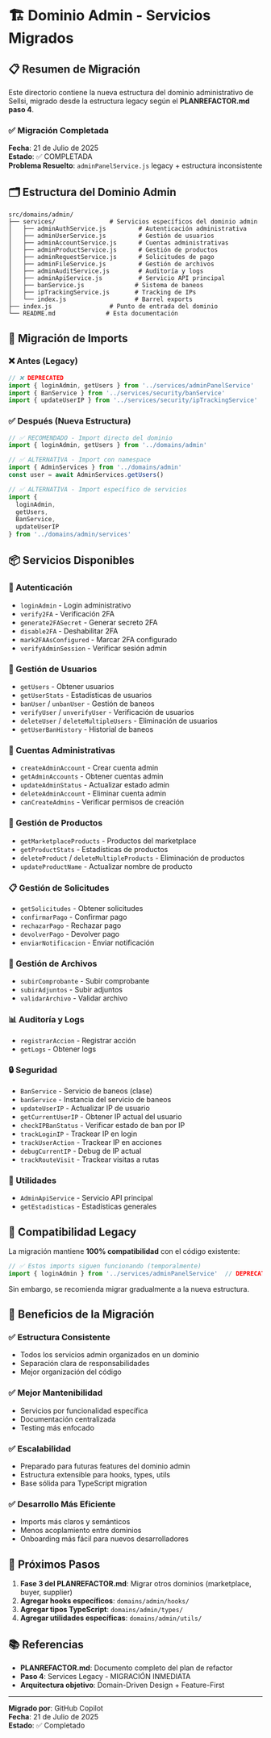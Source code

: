 # 🏗️ Dominio Admin - Servicios Migrados

## 📋 Resumen de Migración

Este directorio contiene la nueva estructura del dominio administrativo de Sellsi, migrado desde la estructura legacy según el **PLANREFACTOR.md paso 4**.

### ✅ Migración Completada

**Fecha**: 21 de Julio de 2025  
**Estado**: ✅ COMPLETADA  
**Problema Resuelto**: `adminPanelService.js` legacy + estructura inconsistente

## 🗂️ Estructura del Dominio Admin

```
src/domains/admin/
├── services/               # Servicios específicos del dominio admin
│   ├── adminAuthService.js         # Autenticación administrativa
│   ├── adminUserService.js         # Gestión de usuarios  
│   ├── adminAccountService.js      # Cuentas administrativas
│   ├── adminProductService.js      # Gestión de productos
│   ├── adminRequestService.js      # Solicitudes de pago
│   ├── adminFileService.js         # Gestión de archivos
│   ├── adminAuditService.js        # Auditoría y logs
│   ├── adminApiService.js          # Servicio API principal
│   ├── banService.js              # Sistema de baneos
│   ├── ipTrackingService.js       # Tracking de IPs
│   └── index.js                   # Barrel exports
├── index.js                # Punto de entrada del dominio
└── README.md              # Esta documentación
```

## 🔄 Migración de Imports

### ❌ Antes (Legacy)
```javascript
// ❌ DEPRECATED
import { loginAdmin, getUsers } from '../services/adminPanelService'
import { BanService } from '../services/security/banService'
import { updateUserIP } from '../services/security/ipTrackingService'
```

### ✅ Después (Nueva Estructura)
```javascript
// ✅ RECOMENDADO - Import directo del dominio
import { loginAdmin, getUsers } from '../domains/admin'

// ✅ ALTERNATIVA - Import con namespace
import { AdminServices } from '../domains/admin'
const user = await AdminServices.getUsers()

// ✅ ALTERNATIVA - Import específico de servicios
import { 
  loginAdmin, 
  getUsers, 
  BanService, 
  updateUserIP 
} from '../domains/admin/services'
```

## 📦 Servicios Disponibles

### 🔐 Autenticación
- `loginAdmin` - Login administrativo
- `verify2FA` - Verificación 2FA
- `generate2FASecret` - Generar secreto 2FA
- `disable2FA` - Deshabilitar 2FA
- `mark2FAAsConfigured` - Marcar 2FA configurado
- `verifyAdminSession` - Verificar sesión admin

### 👥 Gestión de Usuarios
- `getUsers` - Obtener usuarios
- `getUserStats` - Estadísticas de usuarios
- `banUser` / `unbanUser` - Gestión de baneos
- `verifyUser` / `unverifyUser` - Verificación de usuarios
- `deleteUser` / `deleteMultipleUsers` - Eliminación de usuarios
- `getUserBanHistory` - Historial de baneos

### 👤 Cuentas Administrativas
- `createAdminAccount` - Crear cuenta admin
- `getAdminAccounts` - Obtener cuentas admin
- `updateAdminStatus` - Actualizar estado admin
- `deleteAdminAccount` - Eliminar cuenta admin
- `canCreateAdmins` - Verificar permisos de creación

### 🛒 Gestión de Productos
- `getMarketplaceProducts` - Productos del marketplace
- `getProductStats` - Estadísticas de productos
- `deleteProduct` / `deleteMultipleProducts` - Eliminación de productos
- `updateProductName` - Actualizar nombre de producto

### 📋 Gestión de Solicitudes
- `getSolicitudes` - Obtener solicitudes
- `confirmarPago` - Confirmar pago
- `rechazarPago` - Rechazar pago
- `devolverPago` - Devolver pago
- `enviarNotificacion` - Enviar notificación

### 📎 Gestión de Archivos
- `subirComprobante` - Subir comprobante
- `subirAdjuntos` - Subir adjuntos
- `validarArchivo` - Validar archivo

### 📊 Auditoría y Logs
- `registrarAccion` - Registrar acción
- `getLogs` - Obtener logs

### 🔒 Seguridad
- `BanService` - Servicio de baneos (clase)
- `banService` - Instancia del servicio de baneos
- `updateUserIP` - Actualizar IP de usuario
- `getCurrentUserIP` - Obtener IP actual del usuario
- `checkIPBanStatus` - Verificar estado de ban por IP
- `trackLoginIP` - Trackear IP en login
- `trackUserAction` - Trackear IP en acciones
- `debugCurrentIP` - Debug de IP actual
- `trackRouteVisit` - Trackear visitas a rutas

### 🔧 Utilidades
- `AdminApiService` - Servicio API principal
- `getEstadisticas` - Estadísticas generales

## 🔗 Compatibilidad Legacy

La migración mantiene **100% compatibilidad** con el código existente:

```javascript
// ✅ Estos imports siguen funcionando (temporalmente)
import { loginAdmin } from '../services/adminPanelService'  // DEPRECATED pero funcional
```

Sin embargo, se recomienda migrar gradualmente a la nueva estructura.

## 🎯 Beneficios de la Migración

### ✅ Estructura Consistente
- Todos los servicios admin organizados en un dominio
- Separación clara de responsabilidades
- Mejor organización del código

### ✅ Mejor Mantenibilidad  
- Servicios por funcionalidad específica
- Documentación centralizada
- Testing más enfocado

### ✅ Escalabilidad
- Preparado para futuras features del dominio admin
- Estructura extensible para hooks, types, utils
- Base sólida para TypeScript migration

### ✅ Desarrollo Más Eficiente
- Imports más claros y semánticos
- Menos acoplamiento entre dominios
- Onboarding más fácil para nuevos desarrolladores

## 🔮 Próximos Pasos

1. **Fase 3 del PLANREFACTOR.md**: Migrar otros dominios (marketplace, buyer, supplier)
2. **Agregar hooks específicos**: `domains/admin/hooks/`
3. **Agregar tipos TypeScript**: `domains/admin/types/`
4. **Agregar utilidades específicas**: `domains/admin/utils/`

## 📚 Referencias

- **PLANREFACTOR.md**: Documento completo del plan de refactor
- **Paso 4**: Services Legacy - MIGRACIÓN INMEDIATA
- **Arquitectura objetivo**: Domain-Driven Design + Feature-First

---

**Migrado por**: GitHub Copilot  
**Fecha**: 21 de Julio de 2025  
**Estado**: ✅ Completado
